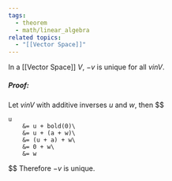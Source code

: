 ```yaml
---
tags:
  - theorem
  - math/linear_algebra
related topics:
  - "[[Vector Space]]"
---
```

In a [[Vector Space]] $V$, $-v$ is unique for all $v in V$.
##### Proof:
Let $v in V$ with additive inverses $u$ and $w$, then
$$

	u 
		&= u + bold(0)\
		&= u + (a + w)\
		&= (u + a) + w\
		&= 0 + w\
		&= w

$$
Therefore $-v$ is unique.